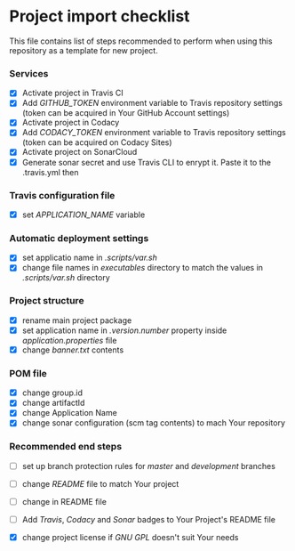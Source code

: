 # Project import checklist

This file contains list of steps recommended to perform when using this repository as a template for new project.

### Services
- [x] Activate project in Travis CI
- [x] Add *GITHUB_TOKEN* environment variable to Travis repository settings (token can be acquired in Your GitHub Account settings)
- [x] Activate project in Codacy
- [x] Add *CODACY_TOKEN* environment variable to Travis repository settings (token can be acquired on Codacy Sites)
- [x] Activate project on SonarCloud
- [x] Generate sonar secret and use Travis CLI to enrypt it. Paste it to the .travis.yml then

### Travis configuration file
- [x] set *APPLICATION_NAME* variable

### Automatic deployment settings
- [x] set applicatio name in *.scripts/var.sh*
- [x] change file names in *executables* directory to match the values in *.scripts/var.sh* directory

### Project structure
- [x] rename main project package
- [x] set application name in *<appname>.version.number* property inside *application.properties* file
- [x] change *banner.txt* contents

### POM file
- [x] change group.id
- [x] change artifactId
- [x] change Application Name
- [x] change sonar configuration (scm tag contents) to mach Your repository

### Recommended end steps
- [ ] set up branch protection rules for *master* and *development* branches
- [ ] change *README* file to match Your project
- [ ] change <placeholders> in README file
- [ ] Add *Travis*, *Codacy* and *Sonar* badges to Your Project's README file
- [x] change project license if *GNU GPL* doesn't suit Your needs


